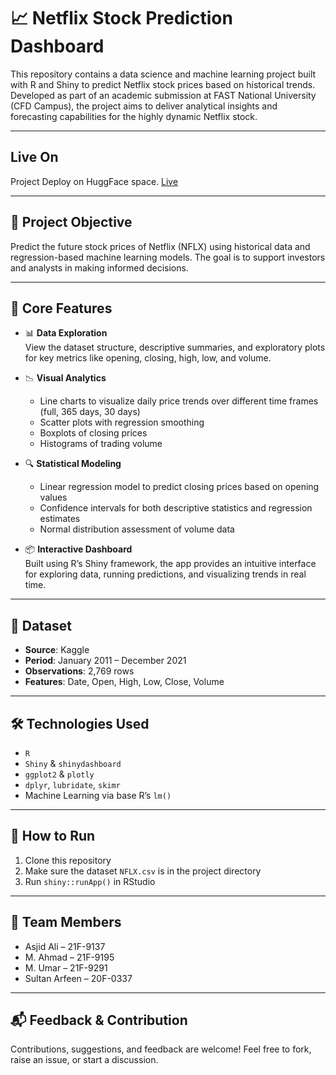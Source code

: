 
# 📈 Netflix Stock Prediction Dashboard

This repository contains a data science and machine learning project built with R and Shiny to predict Netflix stock prices based on historical trends. Developed as part of an academic submission at FAST National University (CFD Campus), the project aims to deliver analytical insights and forecasting capabilities for the highly dynamic Netflix stock.

---

## Live On

Project Deploy on HuggFace space.
[Live](https://huggingface.co/spaces/mahmad92/netflix-stock-prediction)

---

## 🎯 Project Objective

Predict the future stock prices of Netflix (NFLX) using historical data and regression-based machine learning models. The goal is to support investors and analysts in making informed decisions.

---

## 🧠 Core Features

- 📊 **Data Exploration**  
  View the dataset structure, descriptive summaries, and exploratory plots for key metrics like opening, closing, high, low, and volume.

- 📉 **Visual Analytics**  
  - Line charts to visualize daily price trends over different time frames (full, 365 days, 30 days)  
  - Scatter plots with regression smoothing  
  - Boxplots of closing prices  
  - Histograms of trading volume  

- 🔍 **Statistical Modeling**  
  - Linear regression model to predict closing prices based on opening values  
  - Confidence intervals for both descriptive statistics and regression estimates  
  - Normal distribution assessment of volume data  

- 📦 **Interactive Dashboard**  
  Built using R’s Shiny framework, the app provides an intuitive interface for exploring data, running predictions, and visualizing trends in real time.

---

## 📁 Dataset

- **Source**: Kaggle  
- **Period**: January 2011 – December 2021  
- **Observations**: 2,769 rows  
- **Features**: Date, Open, High, Low, Close, Volume

---

## 🛠️ Technologies Used

- `R`  
- `Shiny` & `shinydashboard`  
- `ggplot2` & `plotly`  
- `dplyr`, `lubridate`, `skimr`  
- Machine Learning via base R’s `lm()`  

---

## 🚀 How to Run

1. Clone this repository  
2. Make sure the dataset `NFLX.csv` is in the project directory  
3. Run `shiny::runApp()` in RStudio  

---

## 📌 Team Members

- Asjid Ali – 21F-9137  
- M. Ahmad – 21F-9195  
- M. Umar – 21F-9291  
- Sultan Arfeen – 20F-0337  

---

## 📬 Feedback & Contribution

Contributions, suggestions, and feedback are welcome! Feel free to fork, raise an issue, or start a discussion.

